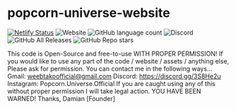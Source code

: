 # popcorn-universe-website
[![Netlify Status](https://api.netlify.com/api/v1/badges/26492133-d3ce-4e04-99da-0d160f8bb8e3/deploy-status)](https://app.netlify.com/sites/popcorn-universe/deploys)
![Website](https://img.shields.io/website?down_color=red&down_message=Offline&label=Website%20Status&style=plastic&up_color=green&up_message=Online&url=https%3A%2F%2Fpopcorn-universe.netlify.app)
![GitHub language count](https://img.shields.io/github/languages/count/Nexus-Elf/popcorn-universe-website?label=Languages%20Used%20Count&style=plastic)
![Discord](https://img.shields.io/discord/758804810291347466?label=Join%20Our%20Discord&style=plastic)
![GitHub All Releases](https://img.shields.io/github/downloads/Nexus-Elf/popcorn-universe-website/total?label=Downloads&style=plastic)
![GitHub Repo stars](https://img.shields.io/github/stars/Nexus-Elf/popcorn-universe-website?style=social) 

This code is Open-Source and free-to-use WITH PROPER PERMISSION!
If you would like to use any part of the code / website / assets / anything else, Please ask for permission.
You can contact me in the following ways...
Gmail: weebtakoofficial@gmail.com
Discord: https://discord.gg/3S8He2u
Instagram: Popcorn.Universe.Official
If you are caught using any of this without proper permission I will take legal action.
YOU HAVE BEEN WARNED!
Thanks, Damian [Founder]
